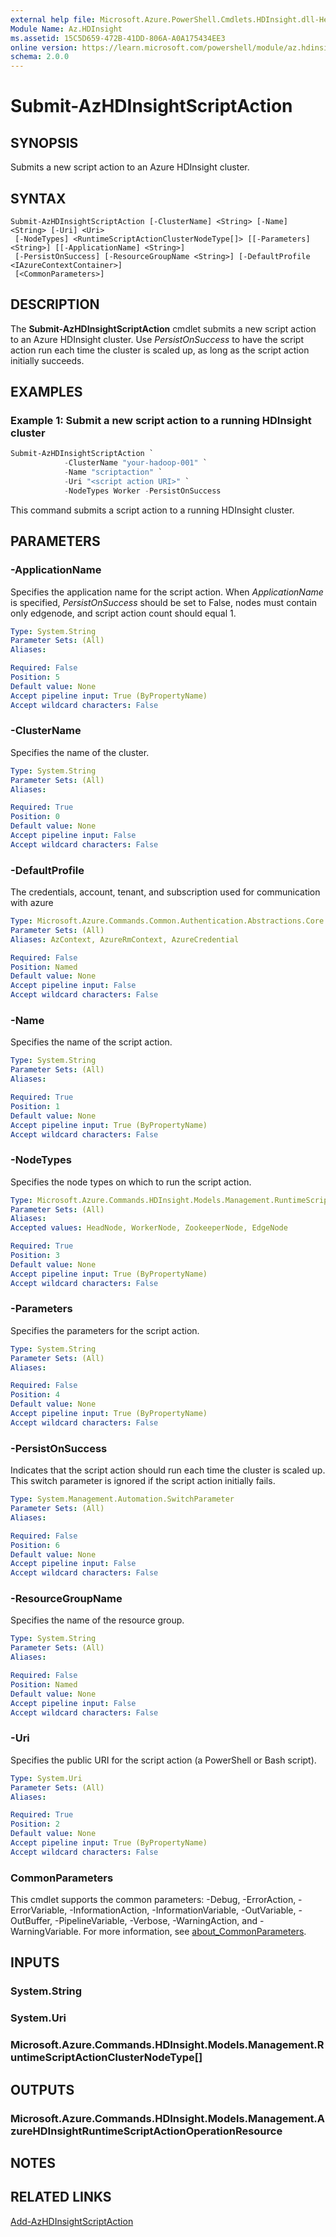 ```yaml
---
external help file: Microsoft.Azure.PowerShell.Cmdlets.HDInsight.dll-Help.xml
Module Name: Az.HDInsight
ms.assetid: 15C5D659-472B-41DD-806A-A0A175434EE3
online version: https://learn.microsoft.com/powershell/module/az.hdinsight/submit-azhdinsightscriptaction
schema: 2.0.0
---
```


# Submit-AzHDInsightScriptAction

## SYNOPSIS
Submits a new script action to an Azure HDInsight cluster.

## SYNTAX

```
Submit-AzHDInsightScriptAction [-ClusterName] <String> [-Name] <String> [-Uri] <Uri>
 [-NodeTypes] <RuntimeScriptActionClusterNodeType[]> [[-Parameters] <String>] [[-ApplicationName] <String>]
 [-PersistOnSuccess] [-ResourceGroupName <String>] [-DefaultProfile <IAzureContextContainer>]
 [<CommonParameters>]
```

## DESCRIPTION
The **Submit-AzHDInsightScriptAction** cmdlet submits a new script action to an Azure HDInsight cluster.
Use *PersistOnSuccess* to have the script action run each time the cluster is scaled up, as long as the script action initially succeeds.

## EXAMPLES

### Example 1: Submit a new script action to a running HDInsight cluster
```powershell
Submit-AzHDInsightScriptAction `
            -ClusterName "your-hadoop-001" `
            -Name "scriptaction" `
            -Uri "<script action URI>" `
            -NodeTypes Worker -PersistOnSuccess
```

This command submits a script action to a running HDInsight cluster.

## PARAMETERS

### -ApplicationName
Specifies the application name for the script action.
When *ApplicationName* is specified, *PersistOnSuccess* should be set to False, nodes must contain only edgenode, and script action count should equal 1.

```yaml
Type: System.String
Parameter Sets: (All)
Aliases:

Required: False
Position: 5
Default value: None
Accept pipeline input: True (ByPropertyName)
Accept wildcard characters: False
```

### -ClusterName
Specifies the name of the cluster.

```yaml
Type: System.String
Parameter Sets: (All)
Aliases:

Required: True
Position: 0
Default value: None
Accept pipeline input: False
Accept wildcard characters: False
```

### -DefaultProfile
The credentials, account, tenant, and subscription used for communication with azure

```yaml
Type: Microsoft.Azure.Commands.Common.Authentication.Abstractions.Core.IAzureContextContainer
Parameter Sets: (All)
Aliases: AzContext, AzureRmContext, AzureCredential

Required: False
Position: Named
Default value: None
Accept pipeline input: False
Accept wildcard characters: False
```

### -Name
Specifies the name of the script action.

```yaml
Type: System.String
Parameter Sets: (All)
Aliases:

Required: True
Position: 1
Default value: None
Accept pipeline input: True (ByPropertyName)
Accept wildcard characters: False
```

### -NodeTypes
Specifies the node types on which to run the script action.

```yaml
Type: Microsoft.Azure.Commands.HDInsight.Models.Management.RuntimeScriptActionClusterNodeType[]
Parameter Sets: (All)
Aliases:
Accepted values: HeadNode, WorkerNode, ZookeeperNode, EdgeNode

Required: True
Position: 3
Default value: None
Accept pipeline input: True (ByPropertyName)
Accept wildcard characters: False
```

### -Parameters
Specifies the parameters for the script action.

```yaml
Type: System.String
Parameter Sets: (All)
Aliases:

Required: False
Position: 4
Default value: None
Accept pipeline input: True (ByPropertyName)
Accept wildcard characters: False
```

### -PersistOnSuccess
Indicates that the script action should run each time the cluster is scaled up.
This switch parameter is ignored if the script action initially fails.

```yaml
Type: System.Management.Automation.SwitchParameter
Parameter Sets: (All)
Aliases:

Required: False
Position: 6
Default value: None
Accept pipeline input: False
Accept wildcard characters: False
```

### -ResourceGroupName
Specifies the name of the resource group.

```yaml
Type: System.String
Parameter Sets: (All)
Aliases:

Required: False
Position: Named
Default value: None
Accept pipeline input: False
Accept wildcard characters: False
```

### -Uri
Specifies the public URI for the script action (a PowerShell or Bash script).

```yaml
Type: System.Uri
Parameter Sets: (All)
Aliases:

Required: True
Position: 2
Default value: None
Accept pipeline input: True (ByPropertyName)
Accept wildcard characters: False
```

### CommonParameters
This cmdlet supports the common parameters: -Debug, -ErrorAction, -ErrorVariable, -InformationAction, -InformationVariable, -OutVariable, -OutBuffer, -PipelineVariable, -Verbose, -WarningAction, and -WarningVariable. For more information, see [about_CommonParameters](http://go.microsoft.com/fwlink/?LinkID=113216).

## INPUTS

### System.String

### System.Uri

### Microsoft.Azure.Commands.HDInsight.Models.Management.RuntimeScriptActionClusterNodeType[]

## OUTPUTS

### Microsoft.Azure.Commands.HDInsight.Models.Management.AzureHDInsightRuntimeScriptActionOperationResource

## NOTES

## RELATED LINKS

[Add-AzHDInsightScriptAction](./Add-AzHDInsightScriptAction.md)

